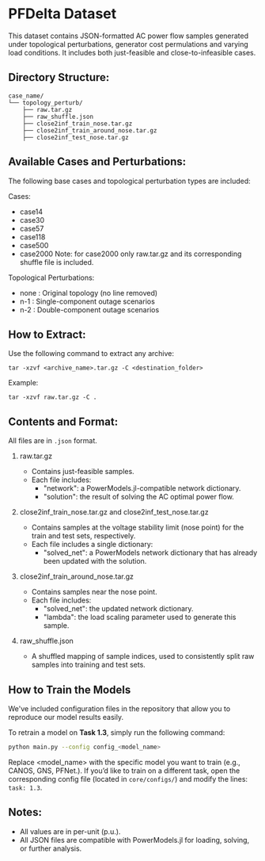 PFDelta Dataset
=================================================================

This dataset contains JSON-formatted AC power flow samples generated under topological perturbations, generator cost permulations and varying  load conditions. It includes both just-feasible and close-to-infeasible cases.

Directory Structure:
--------------------

```
case_name/
└── topology_perturb/
    ├── raw.tar.gz
    ├── raw_shuffle.json
    ├── close2inf_train_nose.tar.gz
    ├── close2inf_train_around_nose.tar.gz
    ├── close2inf_test_nose.tar.gz
```

Available Cases and Perturbations:
----------------------------------
The following base cases and topological perturbation types are included:

Cases:
- case14
- case30
- case57
- case118
- case500
- case2000 Note: for case2000 only raw.tar.gz and its corresponding shuffle file is included.

Topological Perturbations:
- none      : Original topology (no line removed)
- n-1       : Single-component outage scenarios
- n-2       : Double-component outage scenarios

How to Extract:
---------------
Use the following command to extract any archive:

    tar -xzvf <archive_name>.tar.gz -C <destination_folder>

Example:

    tar -xzvf raw.tar.gz -C .

Contents and Format:
--------------------
All files are in `.json` format.

1. raw.tar.gz
   - Contains just-feasible samples.
   - Each file includes:
     - "network": a PowerModels.jl-compatible network dictionary.
     - "solution": the result of solving the AC optimal power flow.

2. close2inf_train_nose.tar.gz and close2inf_test_nose.tar.gz
   - Contains samples at the voltage stability limit (nose point) for the train and test sets, respectively.
   - Each file includes a single dictionary:
     - "solved_net": a PowerModels network dictionary that has already been updated with the solution.

3. close2inf_train_around_nose.tar.gz
   - Contains samples near the nose point.
   - Each file includes:
     - "solved_net": the updated network dictionary.
     - "lambda": the load scaling parameter used to generate this sample.

4. raw_shuffle.json
   - A shuffled mapping of sample indices, used to consistently split raw samples into training and test sets.

How to Train the Models
-----------------------

We've included configuration files in the repository that allow you to reproduce our model results easily.

To retrain a model on **Task 1.3**, simply run the following command:

```bash
python main.py --config config_<model_name>
```

Replace <model_name> with the specific model you want to train (e.g., CANOS, GNS, PFNet.). If you’d like to train on a different task, open the corresponding config file (located in `core/configs/`) and modify the lines: `task: 1.3`.

Notes:
------
- All values are in per-unit (p.u.).
- All JSON files are compatible with PowerModels.jl for loading, solving, or further analysis.
